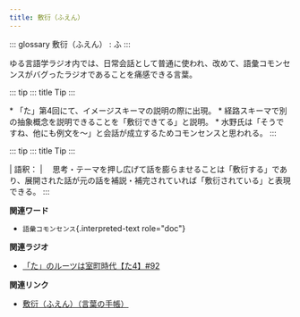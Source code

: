 ```yaml
---
title: 敷衍（ふえん）
---
```


::: glossary
敷衍（ふえん） : ふ
:::

ゆる言語学ラジオ内では、日常会話として普通に使われ、改めて、語彙コモンセンスがバグったラジオであることを痛感できる言葉。

::: tip
::: title
Tip
:::

\* 「た」第4回にて、イメージスキーマの説明の際に出現。 \*
経路スキーマで別の抽象概念を説明できることを「敷衍できてる」と説明。 \*
水野氏は「そうですね、他にも例文を～」と会話が成立するためコモンセンスと思われる。
:::

::: tip
::: title
Tip
:::

\| 語釈： \|
　思考・テーマを押し広げて話を膨らませることは「敷衍する」であり、展開された話が元の話を補説・補完されていれば「敷衍されている」と表現できる。
:::

**関連ワード**

-   `語彙コモンセンス`{.interpreted-text role="doc"}

**関連ラジオ**

-   [「た」のルーツは室町時代【た4】#92](https://www.youtube.com/watch?v=)

**関連リンク**

-   [敷衍（ふえん）（言葉の手帳）](https://www.tutitatu.com/%E3%80%8C%E6%95%B7%E8%A1%8D%E3%80%8D%E3%81%AE%E4%BD%BF%E3%81%84%E6%96%B9%E3%82%84%E6%84%8F%E5%91%B3%E3%80%81%E4%BE%8B%E6%96%87%E3%82%84%E9%A1%9E%E7%BE%A9%E8%AA%9E%E3%82%92%E5%BE%B9%E5%BA%95%E8%A7%A3/#:~:text=%E3%81%8C%E5%BF%85%E8%A6%81%E3%81%A7%E3%81%99%E3%80%82-,%E6%95%B7%E8%A1%8D%E3%81%AE%E7%94%B1%E6%9D%A5,%E5%BA%83%E3%81%92%E3%82%8B%E3%81%A8%E3%81%84%E3%81%86%E6%84%8F%E5%91%B3%E3%81%A8%E3%81%AA%E3%82%8A%E3%81%BE%E3%81%99%E3%80%82)
